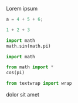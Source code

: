 Lorem ipsum

```c
a = 4 + 5 + 6;
```

```python
1 + 2 + 3
```

```python
import math
math.sin(math.pi)
```

```python
import math
```

```python
from math import *
cos(pi)
```

```python
from textwrap import wrap
```

dolor sit amet
